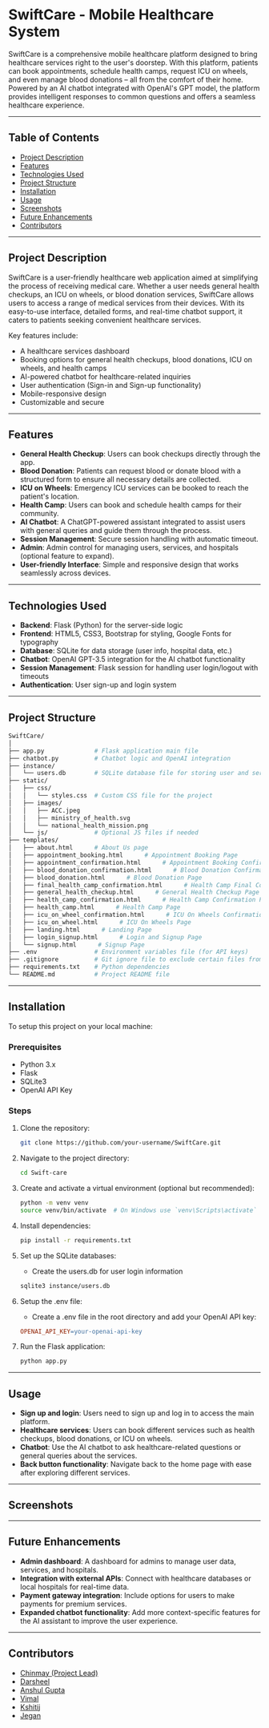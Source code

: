 # SwiftCare - Mobile Healthcare System

SwiftCare is a comprehensive mobile healthcare platform designed to bring healthcare services right to the user's doorstep. With this platform, patients can book appointments, schedule health camps, request ICU on wheels, and even manage blood donations – all from the comfort of their home. Powered by an AI chatbot integrated with OpenAI's GPT model, the platform provides intelligent responses to common questions and offers a seamless healthcare experience.

---

## Table of Contents

- [Project Description](#project-description)
- [Features](#features)
- [Technologies Used](#technologies-used)
- [Project Structure](#project-structure)
- [Installation](#installation)
- [Usage](#usage)
- [Screenshots](#screenshots)
- [Future Enhancements](#future-enhancements)
- [Contributors](#contributors)

---

## Project Description

SwiftCare is a user-friendly healthcare web application aimed at simplifying the process of receiving medical care. Whether a user needs general health checkups, an ICU on wheels, or blood donation services, SwiftCare allows users to access a range of medical services from their devices. With its easy-to-use interface, detailed forms, and real-time chatbot support, it caters to patients seeking convenient healthcare services.

Key features include:
- A healthcare services dashboard
- Booking options for general health checkups, blood donations, ICU on wheels, and health camps
- AI-powered chatbot for healthcare-related inquiries
- User authentication (Sign-in and Sign-up functionality)
- Mobile-responsive design
- Customizable and secure

---

## Features

- **General Health Checkup**: Users can book checkups directly through the app.
- **Blood Donation**: Patients can request blood or donate blood with a structured form to ensure all necessary details are collected.
- **ICU on Wheels**: Emergency ICU services can be booked to reach the patient's location.
- **Health Camp**: Users can book and schedule health camps for their community.
- **AI Chatbot**: A ChatGPT-powered assistant integrated to assist users with general queries and guide them through the process.
- **Session Management**: Secure session handling with automatic timeout.
- **Admin**: Admin control for managing users, services, and hospitals (optional feature to expand).
- **User-friendly Interface**: Simple and responsive design that works seamlessly across devices.

---

## Technologies Used

- **Backend**: Flask (Python) for the server-side logic
- **Frontend**: HTML5, CSS3, Bootstrap for styling, Google Fonts for typography
- **Database**: SQLite for data storage (user info, hospital data, etc.)
- **Chatbot**: OpenAI GPT-3.5 integration for the AI chatbot functionality
- **Session Management**: Flask session for handling user login/logout with timeouts
- **Authentication**: User sign-up and login system

---

## Project Structure

```bash
SwiftCare/
│
├── app.py              # Flask application main file
├── chatbot.py          # Chatbot logic and OpenAI integration
├── instance/
│   └── users.db        # SQLite database file for storing user and service data
├── static/
│   ├── css/
│   │   └── styles.css  # Custom CSS file for the project
│   ├── images/ 
│   │   ├── ACC.jpeg
│   │   ├── ministry_of_health.svg
│   │   └── national_health_mission.png
│   └── js/             # Optional JS files if needed
├── templates/
│   ├── about.html      # About Us page
│   ├── appointment_booking.html      # Appointment Booking Page
│   ├── appointment_confirmation.html      # Appointment Booking Confirmation Page
│   ├── blood_donation_confirmation.html      # Blood Donation Confirmation Page
│   ├── blood_donation.html      # Blood Donation Page
│   ├── final_health_camp_confirmation.html      # Health Camp Final Confirmation Page
│   ├── general_health_checkup.html      # General Health Checkup Page
│   ├── health_camp_confirmation.html      # Health Camp Confirmation Page
│   ├── health_camp.html      # Health Camp Page
│   ├── icu_on_wheel_confirmation.html      # ICU On Wheels Confirmation Page
│   ├── icu_on_wheel.html      # ICU On Wheels Page
│   ├── landing.html      # Landing Page
│   ├── login_signup.html      # Login and Signup Page
│   └── signup.html      # Signup Page
├── .env                # Environment variables file (for API keys)
├── .gitignore          # Git ignore file to exclude certain files from being tracked by git
├── requirements.txt    # Python dependencies
└── README.md           # Project README file
```

---

## Installation

To setup this project on your local machine:

### Prerequisites

- Python 3.x
- Flask
- SQLite3
- OpenAI API Key

### Steps

1. Clone the repository:
   ```bash
   git clone https://github.com/your-username/SwiftCare.git
   ```

2. Navigate to the project directory:
    ```bash
    cd Swift-care
    ```

3. Create and activate a virtual environment (optional but recommended):
    ```bash
    python -m venv venv
    source venv/bin/activate  # On Windows use `venv\Scripts\activate`
    ```

4. Install dependencies:
   ```bash
   pip install -r requirements.txt
   ```

5. Set up the SQLite databases:
    - Create the users.db for user login information
    ```bash
    sqlite3 instance/users.db
    ```

6. Setup the .env file:
    - Create a .env file in the root directory and add your OpenAI API key:
    ```makefile
    OPENAI_API_KEY=your-openai-api-key
    ```

7. Run the Flask application:
    ```bash
    python app.py
    ```

---

## Usage

- **Sign up and login**: Users need to sign up and log in to access the main platform.
- **Healthcare services**: Users can book different services such as health checkups, blood donations, or ICU on wheels.
- **Chatbot**: Use the AI chatbot to ask healthcare-related questions or general queries about the services.
- **Back button functionality**: Navigate back to the home page with ease after exploring different services.

---

## Screenshots



---

## Future Enhancements

- **Admin dashboard**: A dashboard for admins to manage user data, services, and hospitals.
- **Integration with external APIs**: Connect with healthcare databases or local hospitals for real-time data.
- **Payment gateway integration**: Include options for users to make payments for premium services.
- **Expanded chatbot functionality**: Add more context-specific features for the AI assistant to improve the user experience.

---

## Contributors

- [Chinmay (Project Lead)](https://github.com/Hxzardd)
- [Darsheel](https://github.com/Hxzardd)
- [Anshul Gupta](https://github.com/Hxzardd)
- [Vimal](https://github.com/Hxzardd)
- [Kshitij](https://github.com/Hxzardd)
- [Jegan](https://github.com/Hxzardd)

